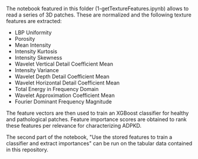 The notebook featured in this folder (1-getTextureFeatures.ipynb) allows to read a series of 3D patches. These are normalized and the following texture features are extracted:

- LBP Uniformity
- Porosity 
- Mean Intensity
- Intensity Kurtosis
- Intensity Skewness
- Wavelet Vertical Detail Coefficient Mean
- Intensity Variance
- Wavelet Depth Detail Coefficient Mean
- Wavelet Horizontal Detail Coefficient Mean
- Total Energy in Frequency Domain
- Wavelet Approximation Coefficient Mean
- Fourier Dominant Frequency Magnitude

The feature vectors are then used to train an XGBoost classifier for healthy and pathological patches. Feature importance scores are obtained to rank these features per relevance for characterizing ADPKD.

The second part of the notebook, "Use the stored features to train a classifier and extract importances" can be run on the tabular data contained in this repository.